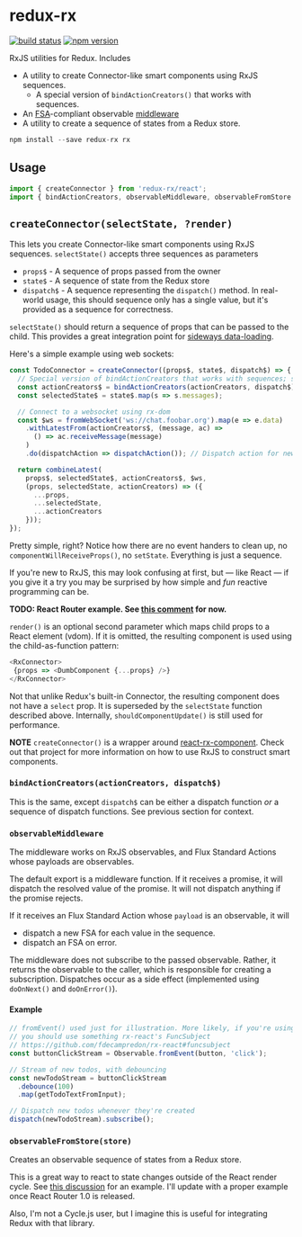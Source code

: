 redux-rx
========

[![build status](https://img.shields.io/travis/acdlite/redux-rx/master.svg?style=flat-square)](https://travis-ci.org/acdlite/redux-rx)
[![npm version](https://img.shields.io/npm/v/redux-rx.svg?style=flat-square)](https://www.npmjs.com/package/redux-rx)

RxJS utilities for Redux. Includes

- A utility to create Connector-like smart components using RxJS sequences.
  - A special version of `bindActionCreators()` that works with sequences.
- An [FSA](https://github.com/acdlite/flux-standard-action)-compliant observable [middleware](https://github.com/gaearon/redux/blob/master/docs/middleware.md)
- A utility to create a sequence of states from a Redux store.

```js
npm install --save redux-rx rx
```

## Usage

```js
import { createConnector } from 'redux-rx/react';
import { bindActionCreators, observableMiddleware, observableFromStore } from 'redux-rx';
```

## `createConnector(selectState, ?render)`

This lets you create Connector-like smart components using RxJS sequences. `selectState()` accepts three sequences as parameters

- `props$` - A sequence of props passed from the owner
- `state$` - A sequence of state from the Redux store
- `dispatch$` - A sequence representing the `dispatch()` method. In real-world usage, this should sequence only has a single value, but it's provided as a sequence for correctness.

`selectState()` should return a sequence of props that can be passed to the child. This provides a great integration point for [sideways data-loading](https://github.com/facebook/react/issues/3398).

Here's a simple example using web sockets:

```js
const TodoConnector = createConnector((props$, state$, dispatch$) => {
  // Special version of bindActionCreators that works with sequences; see below
  const actionCreators$ = bindActionCreators(actionCreators, dispatch$);
  const selectedState$ = state$.map(s => s.messages);

  // Connect to a websocket using rx-dom
  const $ws = fromWebSocket('ws://chat.foobar.org').map(e => e.data)
    .withLatestFrom(actionCreators$, (message, ac) =>
      () => ac.receiveMessage(message)
    )
    .do(dispatchAction => dispatchAction()); // Dispatch action for new messages

  return combineLatest(
    props$, selectedState$, actionCreators$, $ws,
    (props, selectedState, actionCreators) => ({
      ...props,
      ...selectedState,
      ...actionCreators
    }));
});
```

Pretty simple, right? Notice how there are no event handers to clean up, no `componentWillReceiveProps()`, no `setState`. Everything is just a sequence.

If you're new to RxJS, this may look confusing at first, but — like React — if you give it a try you may be surprised by how simple and *fun* reactive programming can be.

**TODO: React Router example. See [this comment](https://github.com/gaearon/redux/issues/227#issuecomment-119237073) for now.**

`render()` is an optional second parameter which maps child props to a React element (vdom). If it is omitted, the resulting component is used using the child-as-function pattern:

```js
<RxConnector>
 {props => <DumbComponent {...props} />}
</RxConnector>
```

Not that unlike Redux's built-in Connector, the resulting component does not have a `select` prop. It is superseded by the `selectState` function described above. Internally, `shouldComponentUpdate()` is still used for performance.

**NOTE** `createConnector()` is a wrapper around [react-rx-component](https://github.com/acdlite/react-rx-component). Check out that project for more information on how to use RxJS to construct smart components.

### `bindActionCreators(actionCreators, dispatch$)`

This is the same, except `dispatch$` can be either a dispatch function *or* a sequence of dispatch functions. See previous section for context.

### `observableMiddleware`

The middleware works on RxJS observables, and Flux Standard Actions whose payloads are observables.

The default export is a middleware function. If it receives a promise, it will dispatch the resolved value of the promise. It will not dispatch anything if the promise rejects.

If it receives an Flux Standard Action whose `payload` is an observable, it will

- dispatch a new FSA for each value in the sequence.
- dispatch an FSA on error.

The middleware does not subscribe to the passed observable. Rather, it returns the observable to the caller, which is responsible for creating a subscription. Dispatches occur as a side effect (implemented using `doOnNext()` and `doOnError()`).

#### Example

```js
// fromEvent() used just for illustration. More likely, if you're using React,
// you should use something rx-react's FuncSubject
// https://github.com/fdecampredon/rx-react#funcsubject
const buttonClickStream = Observable.fromEvent(button, 'click');

// Stream of new todos, with debouncing
const newTodoStream = buttonClickStream
  .debounce(100)
  .map(getTodoTextFromInput);

// Dispatch new todos whenever they're created
dispatch(newTodoStream).subscribe();
```

### `observableFromStore(store)`

Creates an observable sequence of states from a Redux store.

This is a great way to react to state changes outside of the React render cycle. See [this discussion](https://github.com/gaearon/redux/issues/177#issuecomment-115389776) for an example. I'll update with a proper example once React Router 1.0 is released.

Also, I'm not a Cycle.js user, but I imagine this is useful for integrating Redux with that library.

